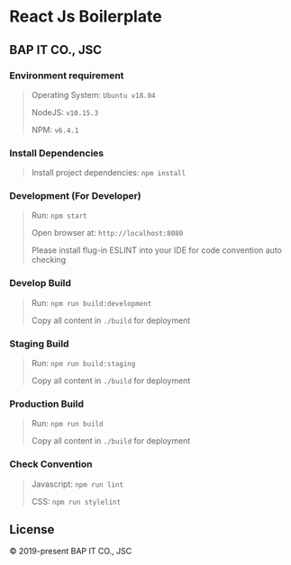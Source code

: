 # React Js Boilerplate
## BAP IT CO., JSC

### Environment requirement
> Operating System: `Ubuntu v18.04`
>
> NodeJS: `v10.15.3`
>
> NPM: `v6.4.1`

### Install Dependencies
> Install project dependencies: `npm install`

### Development (For Developer)
> Run: `npm start`
>
> Open browser at: `http://localhost:8080`
>
> Please install flug-in ESLINT into your IDE for code convention auto checking

### Develop Build
> Run: `npm run build:development`
>
> Copy all content in `./build` for deployment

### Staging Build
> Run: `npm run build:staging`
>
> Copy all content in `./build` for deployment

### Production Build
> Run: `npm run build`
>
> Copy all content in `./build` for deployment

### Check Convention
> Javascript: `npm run lint`
>
> CSS: `npm run stylelint`

## License

© 2019-present BAP IT CO., JSC
